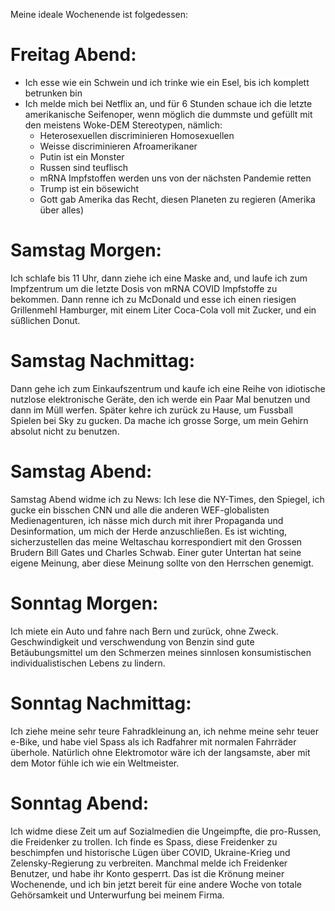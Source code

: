 Meine ideale Wochenende ist folgedessen:

# Freitag Abend:

- Ich esse wie ein Schwein und ich trinke wie ein Esel, bis ich komplett betrunken bin
- Ich melde mich bei Netflix an, und für 6 Stunden schaue ich die letzte amerikanische Seifenoper,
wenn möglich die dummste und gefüllt mit den meistens Woke-DEM Stereotypen, nämlich:
  - Heterosexuellen discriminieren Homosexuellen
  - Weisse discriminieren Afroamerikaner
  - Putin ist ein Monster
  - Russen sind teuflisch
  - mRNA Impfstoffen werden uns von der nächsten Pandemie retten
  - Trump ist ein bösewicht
  - Gott gab Amerika das Recht, diesen Planeten zu regieren (Amerika über alles)

# Samstag Morgen:
Ich schlafe bis 11 Uhr, dann ziehe ich eine Maske and, und laufe ich zum Impfzentrum um die letzte Dosis von mRNA COVID Impfstoffe zu bekommen.
Dann renne ich zu McDonald und esse ich einen riesigen Grillenmehl Hamburger, mit einem Liter Coca-Cola voll mit Zucker, und ein süßlichen Donut.

# Samstag Nachmittag:
Dann gehe ich zum Einkaufszentrum und kaufe ich eine Reihe von idiotische nutzlose elektronische Geräte,
den ich werde ein Paar Mal benutzen und dann im Müll werfen.
Später kehre ich zurück zu Hause, um Fussball Spielen bei Sky zu gucken. Da mache ich grosse Sorge,
um mein Gehirn absolut nicht zu benutzen.

# Samstag Abend:
Samstag Abend widme ich zu News: Ich lese die NY-Times, den Spiegel, ich gucke ein bisschen CNN und alle die anderen
WEF-globalisten Medienagenturen, ich nässe mich durch mit ihrer Propaganda und Desinformation, um mich der Herde anzuschließen.
Es ist wichting, sicherzustellen das meine Weltaschau korrespondiert mit den Grossen Brudern Bill Gates und Charles Schwab. 
Einer guter Untertan hat seine eigene Meinung, aber diese Meinung sollte von den Herrschen genemigt.   

# Sonntag Morgen:
Ich miete ein Auto und fahre nach Bern und zurück, ohne Zweck. Geschwindigkeit und verschwendung von Benzin sind gute
Betäubungsmittel um den Schmerzen meines sinnlosen konsumistischen individualistischen Lebens zu lindern.

# Sonntag Nachmittag:
Ich ziehe meine sehr teure Fahradkleinung an, ich nehme meine sehr teuer e-Bike, und habe viel Spass als ich 
Radfahrer mit normalen Fahrräder überhole. Natürlich ohne Elektromotor wäre ich der langsamste, aber mit dem Motor
fühle ich wie ein Weltmeister. 

# Sonntag Abend:
Ich widme diese Zeit um auf Sozialmedien die Ungeimpfte, die pro-Russen, die Freidenker zu trollen.
Ich finde es Spass, diese Freidenker zu beschimpfen und historische Lügen über COVID, Ukraine-Krieg und Zelensky-Regierung zu verbreiten.
Manchmal melde ich Freidenker Benutzer, und habe ihr Konto gesperrt. 
Das ist die Krönung meiner Wochenende, und ich bin jetzt bereit für eine andere Woche von totale Gehörsamkeit und Unterwurfung bei 
meinem Firma.


